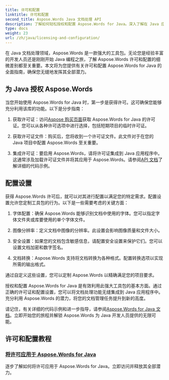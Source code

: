 ```yaml
---
title: 许可和配置
linktitle: 许可和配置
second_title: Aspose.Words Java 文档处理 API
description: 了解如何轻松授权和配置 Aspose.Words for Java。深入了解在 Java 应用程序中设置此强大文档处理工具包的复杂性。
type: docs
weight: 23
url: /zh/java/licensing-and-configuration/
---
```

在 Java 文档处理领域，Aspose.Words 是一款强大的工具包。无论您是经验丰富的开发人员还是刚刚开始 Java 编程之旅，了解 Aspose.Words 许可和配置的细微差别都至关重要。本文将为您提供有关许可和配置 Aspose.Words for Java 的全面指南，确保您无缝地发挥其全部潜力。

## 为 Java 授权 Aspose.Words

当您开始使用 Aspose.Words for Java 时，第一步是获得许可。这可确保您能够充分利用该库的功能。以下是分步指南：

1. 获取许可证：访问[Aspose 购买页面](https://purchase.aspose.com/buy)获取 Aspose.Words for Java 的许可证。您可以从各种许可选项中进行选择，包括短期项目的临时许可证。

2. 获取许可证文件：购买后，您将收到一个许可证文件。此文件对于在您的 Java 项目中配置 Aspose.Words 至关重要。

3. 集成许可证：要启用 Aspose.Words，请将许可证集成到 Java 应用程序中。这通常涉及加载许可证文件并将其应用于 Aspose.Words。请参阅[API 文档](https://reference.aspose.com/words/java/)了解详细的代码示例。

## 配置设置

获得 Aspose.Words 许可后，就可以对其进行配置以满足您的特定需求。配置设置允许您定制工具包的行为。以下是一些需要考虑的关键方面：

1. 字体配置：确保 Aspose.Words 能够识别文档中使用的字体。您可以指定字体文件夹或库要使用的单个字体文件。

2. 图像分辨率：定义文档中图像的分辨率。此设置会影响图像质量和文件大小。

3. 安全设置：如果您的文档包含敏感信息，请配置安全设置来保护它们。您可以设置文档加密和数字签名。

4. 文档转换：Aspose.Words 支持将文档转换为各种格式。配置转换选项以实现所需的输出格式。

通过自定义这些设置，您可以定制 Aspose.Words 以精确满足您的项目要求。

授权和配置 Aspose.Words for Java 是有效利用此强大工具包的基本方面。通过正确的许可证和配置设置，您可以将文档处理功能无缝集成到 Java 应用程序中。充分利用 Aspose.Words 的潜力，将您的文档管理任务提升到新的高度。

请记住，有关详细的代码示例和进一步指导，请参阅[Aspose.Words for Java 文档](https://reference.aspose.com/words/java/)。立即开始您的旅程并解锁 Aspose.Words 为 Java 开发人员提供的无限可能。

## 许可和配置教程
### [将许可应用于 Aspose.Words for Java](./applying-licensing/)
逐步了解如何将许可应用于 Aspose.Words for Java。立即访问并释放其全部潜力。
